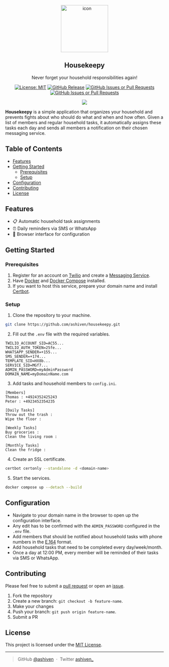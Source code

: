 <p align="center">
  <img src="https://github.com/user-attachments/assets/fb9a3ed6-8435-4317-b1d0-d67477bbaadb" width="150" height="150" alt="icon">
  <h2 align="center">Housekeepy</h2>

</p>

<p align="center">
  Never forget your household responsibilities again!
</p>

<div align="center">

[![License: MIT](https://img.shields.io/badge/License-MIT-yellow.svg)](https://opensource.org/licenses/MIT)
[![GitHub Release](https://img.shields.io/github/v/release/ashiven/housekeepy)](https://github.com/ashiven/housekeepy/releases)
[![GitHub Issues or Pull Requests](https://img.shields.io/github/issues/ashiven/housekeepy)](https://github.com/ashiven/housekeepy/issues)
[![GitHub Issues or Pull Requests](https://img.shields.io/github/issues-pr/ashiven/housekeepy)](https://github.com/ashiven/housekeepy/pulls)

<img src="./assets/demo.gif"/>
</div>

**Housekeepy** is a simple application that organizes your household and prevents fights about who should do what and when and how often. 
Given a list of members and regular household tasks, it automatically assigns these tasks each day and sends all members a notification on their chosen messaging service.

## Table of Contents

- [Features](#features)
- [Getting Started](#getting-started)
  - [Prerequisites](#prerequisites)
  - [Setup](#setup)
- [Configuration](#configuration)
- [Contributing](#contributing)
- [License](#license)

## Features

- :clipboard: Automatic household task assignments
- :alarm_clock: Daily reminders via SMS or WhatsApp
- :wrench: Browser interface for configuration

## Getting Started

### Prerequisites

1. Register for an account on [Twilio](https://www.twilio.com/en-us) and create a [Messaging Service](https://console.twilio.com/us1/develop/sms/services).
2. Have [Docker](https://docs.docker.com/get-started/get-docker/) and [Docker Compose](https://docs.docker.com/compose/install/) installed.
3. If you want to host this service, prepare your domain name and install [Certbot](https://www.digitalocean.com/community/tutorials/how-to-use-certbot-standalone-mode-to-retrieve-let-s-encrypt-ssl-certificates-on-ubuntu-20-04).

### Setup

1. Clone the repository to your machine.

```bash
git clone https://github.com/ashiven/housekeepy.git
```

2. Fill out the `.env` file with the required variables.

```
TWILIO_ACCOUNT_SID=AC55...
TWILIO_AUTH_TOKEN=25fe...
WHATSAPP_SENDER=+155...
SMS_SENDER=+174...
TEMPLATE_SID=HX8b...
SERVICE_SID=MGf7...
ADMIN_PASSWORD=myAdminPassword
DOMAIN_NAME=myDomainName.com
```

3. Add tasks and household members to `config.ini`.

```
[Members]
Thomas : +4924352425243
Peter : +4923452354235

[Daily Tasks]
Throw out the trash : 
Wipe the floor : 

[Weekly Tasks]
Buy groceries : 
Clean the living room :

[Monthly Tasks]
Clean the fridge : 
```

4. Create an SSL certificate.

```bash
certbot certonly --standalone -d <domain-name>
```

5. Start the services.

```bash
docker compose up --detach --build
```

## Configuration

- Navigate to your domain name in the browser to open up the configuration interface.
- Any edit has to be confirmed with the `ADMIN_PASSWORD` configured in the `.env` file. 
- Add members that should be notified about household tasks with phone numbers in the [E.164](https://en.wikipedia.org/wiki/E.164) format.
- Add household tasks that need to be completed every day/week/month.
- Once a day at 12:00 PM, every member will be reminded of their tasks via SMS or WhatsApp.

## Contributing

Please feel free to submit a [pull request](https://github.com/ashiven/housekeepy/pulls) or open an [issue](https://github.com/ashiven/housekeepy/issues).

1. Fork the repository
2. Create a new branch: `git checkout -b feature-name`.
3. Make your changes
4. Push your branch: `git push origin feature-name`.
5. Submit a PR

## License

This project is licensed under the [MIT License](./LICENSE).

---

> GitHub [@ashiven](https://github.com/Ashiven) &nbsp;&middot;&nbsp;
> Twitter [ashiven\_](https://twitter.com/ashiven_)
